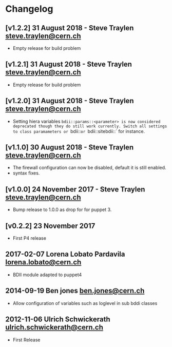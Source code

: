 # Changelog

## [v1.2.2] 31 August 2018 - Steve Traylen <steve.traylen@cern.ch>
- Empty release for build problem

## [v1.2.1] 31 August 2018 - Steve Traylen <steve.traylen@cern.ch>
- Empty release for build problem

## [v1.2.0] 31 August 2018 - Steve Traylen <steve.traylen@cern.ch>

- Setting hiera variables `bdii::params::<parameter> is now considered deprecated
  though they do still work currently.
  Switch all settings to class paramameters or `bdii::<paramater>` or 
  `bdii::sitebdii::<parameter>` for instance.

## [v1.1.0] 30 August 2018 - Steve Traylen <steve.traylen@cern.ch>

- The firewall configuration can now be disabled, default it is 
  still enabled.
- syntax fixes.

## [v1.0.0] 24 November 2017 - Steve Traylen <steve.traylen@cern.ch>

- Bump release to 1.0.0 as drop for for puppet 3.

## [v0.2.2] 23 November 2017

- First P4 release

## 2017-02-07 Lorena Lobato Pardavila <lorena.lobato@cern.ch>

- BDII module adapted to puppet4

## 2014-09-19 Ben jones <ben.jones@cern.ch>

- Allow configuration of variables such as loglevel in sub bddi classes

## 2012-11-06 Ulrich Schwickerath <ulrich.schwickerath@cern.ch>

- First Release

